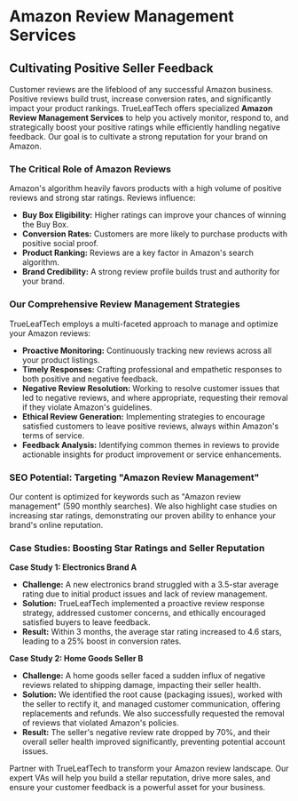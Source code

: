 # Amazon Review Management Services

## Cultivating Positive Seller Feedback

Customer reviews are the lifeblood of any successful Amazon business. Positive reviews build trust, increase conversion rates, and significantly impact your product rankings. TrueLeafTech offers specialized **Amazon Review Management Services** to help you actively monitor, respond to, and strategically boost your positive ratings while efficiently handling negative feedback. Our goal is to cultivate a strong reputation for your brand on Amazon.

### The Critical Role of Amazon Reviews

Amazon's algorithm heavily favors products with a high volume of positive reviews and strong star ratings. Reviews influence:

*   **Buy Box Eligibility:** Higher ratings can improve your chances of winning the Buy Box.
*   **Conversion Rates:** Customers are more likely to purchase products with positive social proof.
*   **Product Ranking:** Reviews are a key factor in Amazon's search algorithm.
*   **Brand Credibility:** A strong review profile builds trust and authority for your brand.

### Our Comprehensive Review Management Strategies

TrueLeafTech employs a multi-faceted approach to manage and optimize your Amazon reviews:

*   **Proactive Monitoring:** Continuously tracking new reviews across all your product listings.
*   **Timely Responses:** Crafting professional and empathetic responses to both positive and negative feedback.
*   **Negative Review Resolution:** Working to resolve customer issues that led to negative reviews, and where appropriate, requesting their removal if they violate Amazon's guidelines.
*   **Ethical Review Generation:** Implementing strategies to encourage satisfied customers to leave positive reviews, always within Amazon's terms of service.
*   **Feedback Analysis:** Identifying common themes in reviews to provide actionable insights for product improvement or service enhancements.

### SEO Potential: Targeting "Amazon Review Management"

Our content is optimized for keywords such as "Amazon review management" (590 monthly searches). We also highlight case studies on increasing star ratings, demonstrating our proven ability to enhance your brand's online reputation.

### Case Studies: Boosting Star Ratings and Seller Reputation

**Case Study 1: Electronics Brand A**
*   **Challenge:** A new electronics brand struggled with a 3.5-star average rating due to initial product issues and lack of review management.
*   **Solution:** TrueLeafTech implemented a proactive review response strategy, addressed customer concerns, and ethically encouraged satisfied buyers to leave feedback.
*   **Result:** Within 3 months, the average star rating increased to 4.6 stars, leading to a 25% boost in conversion rates.

**Case Study 2: Home Goods Seller B**
*   **Challenge:** A home goods seller faced a sudden influx of negative reviews related to shipping damage, impacting their seller health.
*   **Solution:** We identified the root cause (packaging issues), worked with the seller to rectify it, and managed customer communication, offering replacements and refunds. We also successfully requested the removal of reviews that violated Amazon's policies.
*   **Result:** The seller's negative review rate dropped by 70%, and their overall seller health improved significantly, preventing potential account issues.

Partner with TrueLeafTech to transform your Amazon review landscape. Our expert VAs will help you build a stellar reputation, drive more sales, and ensure your customer feedback is a powerful asset for your business.

